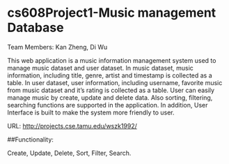 # cs608Project1-Music management Database
Team Members: Kan Zheng, Di Wu

This web application is a music information management system used to manage music dataset and user dataset. In music dataset, music information, including title, genre, artist and timestamp is collected as a table. In user dataset, user information, including username, favorite music from music dataset and it’s rating is collected as a table. User can easily manage music by create, update and delete data. Also sorting, filtering, searching functions are supported in the application. In addition, User Interface is built to make the system more friendly to user.

URL: http://projects.cse.tamu.edu/wszk1992/

##Functionality:

Create, Update, Delete, Sort, Filter, Search.

